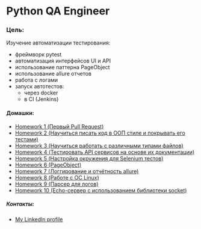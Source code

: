 Python QA Engineer
=====

### Цель:
Изучение автоматизации тестирования:
- фреймворк pytest
- автоматизация интерфейсов UI и API
- использование паттерна PageObject
- использование allure отчетов
- работа с логами
- запуск автотестов:
  - через docker
  - в CI (Jenkins)

#### Домашки:
- [Homework 1 (Первый Pull Request)](https://github.com/Kazzila/qa_automation_course/blob/main/homework_1/README.md)
- [Homework 2 (Научиться писать код в ООП стиле и покрывать его тестами)](https://github.com/Kazzila/qa_automation_course/blob/main/homework_2/README.md)
- [Homework 3 (Научиться работать с различными типами файлов)](https://github.com/Kazzila/qa_automation_course/blob/main/homework_3/README.md)
- [Homework 4 (Тестировать API сервисов на основе их документации)](https://github.com/Kazzila/qa_automation_course/blob/main/homework_4/README.md)
- [Homework 5 (Настройка окружения для Selenium тестов)](https://github.com/Kazzila/qa_automation_course/blob/main/homework_5/README.md)
- [Homework 6 (PageObject)](https://github.com/Kazzila/qa_automation_course/blob/main/homework_6/README.md)
- [Homework 7 (Логгирование и отчётность allure)](https://github.com/Kazzila/qa_automation_course/blob/main/homework_7/README.md)
- [Homework 8 (Работе с ОС Linux)](https://github.com/Kazzila/qa_automation_course/blob/main/homework_8/README.md)
- [Homework 9 (Парсер для логов)](https://github.com/Kazzila/qa_automation_course/blob/main/homework_9/README.md)
- [Homework 10 (Echo-сервер с использованием библиотеки socket)](https://github.com/Kazzila/qa_automation_course/blob/main/homework_10/README.md)


##### Контакты:
- [My LinkedIn profile](https://www.linkedin.com/in/i-kazakov/)
